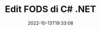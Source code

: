 ---
############################# Static ############################
layout: "auto-gen-editor"
date: 2022-10-13T19:33:08
draft: false
otherformats: doc docx docm dotx xls xlsx xlsm ppt pptx pptm mobi epub html mhtml txt xml csv pdf xps msg

############################# Head ############################
head_title: "FODS Editor — Edit FODS di C# .NET"
head_description: "Bagaimana cara mengedit FODS di C# .NET menggunakan beberapa baris kode? Gunakan API pemrosesan dokumen GroupDocs untuk mengedit, memperbarui, dan menyimpan 30+ format file."

############################# Header ############################
title: "Edit FODS di C# .NET"
description: "Pengeditan FODS yang efektif dan kuat menggunakan GroupDocs.Editor sisi server untuk API C# .NET, tanpa menggunakan perangkat lunak apa pun seperti Microsoft atau Open Office."
bg_image: "https://cms.admin.containerize.com/templates/aspose/App_Themes/V3/images/bg/header1.png"
bg_overlay: false
button:
    enable: true
    icon: "fas fa-arrow-down"
    label: "Unduh Uji Coba Gratis"
    link: "https://downloads.groupdocs.com/editor/net"

############################# SubMenu ############################
submenu:
    enable: true

    left:
        img_alt: "GroupDocs.Editor for .NET"
        image: "https://cms.admin.containerize.com/templates/groupdocs/images/product-logos/90x90-noborder/groupdocs-editor-net.png"
        product: "GroupDocs.Editor"
        platform: ".NET"

    middle:
        button:

            # button loop
            - link: "https://apireference.groupdocs.com/editor/net"
              text: "Referensi API"

            # button loop
            - link: "https://github.com/groupdocs-editor"
              text: "Contoh Kode"

            # button loop
            - link: "https://products.groupdocs.app/editor/family"
              text: "Demo Langsung"

            # button loop
            - link: "https://purchase.groupdocs.com/pricing/editor/net"
              text: "Harga"

    right:
        link_download: "https://downloads.groupdocs.com/editor"
        link_learn: "https://docs.groupdocs.com/editor/net"
        link_buy: "https://purchase.groupdocs.com"

############################# About ############################
about:
    enable: true
    title: "Tentang GroupDocs.Editor for .NET API"
    content: |
        [GroupDocs.Editor for .NET](/id/editor/net/) API adalah pilihan yang tepat untuk mengedit dokumen dan presentasi Microsoft Word, Excel, PowerPoint, Open Office. GroupDocs.Editor adalah API mandiri yang cocok untuk sisi server dan sistem back-end yang membutuhkan kinerja tinggi. Itu tidak tergantung pada perangkat lunak apa pun seperti Microsoft atau Open Office.

############################# Steps ############################
steps:
    enable: true
    title_left: "Langkah-langkah untuk Mengedit FODS di C#"
    content_left: |
        [GroupDocs.Editor for .NET](/id/editor/net/) menyediakan cara mudah dan langsung bagi pengembang untuk mengedit file FODS menggunakan beberapa baris kode.
        * Buat instance kelas `Editor` dengan jalur atau aliran file wajib dan kelas `SpreadsheetLoadOptions` opsional dan muat file FODS
        * Buat & setel instance kelas `SpreadsheetEditOptions` untuk format file FODS
        * Panggil metode `Editor.Edit()` dan dapatkan dokumen FODS dalam format HTML yang mudah diedit dengan editor WYSIWYG apa pun.
        * Panggil metode `Editor.Save()` dan simpan file FODS yang telah diedit menggunakan kelas `SpreadsheetSaveOptions`

        
    title_right: "Persyaratan sistem"
    content_right: |
        Pengeditan dokumen dasar dengan GroupDocs.Editor for .NET API dapat dilakukan dengan menerapkan beberapa langkah mudah. API kami didukung di semua platform dan sistem operasi utama. Sebelum menjalankan kode di bawah ini, pastikan Anda telah menginstal prasyarat berikut di sistem Anda.

        * Sistem Operasi: Microsoft Windows, Linux, MacOS
        * Lingkungan Pengembangan: Microsoft Visual Studio, Xamarin, MonoDevelop
        * Kerangka kerja: .NET Framework, .NET Standard, .NET Core, Mono
        * Dapatkan GroupDocs.Editor for .NET versi terbaru yang diunduh dari [NuGet](https://www.nuget.org/packages/groupdocs.editor)
        
    code: |        
        ```csharp
        // Load the FODS file into Editor with the optional SpreadsheetLoadOptions
        Editor editor = new Editor("source.fods", delegate { return new SpreadsheetLoadOptions(); });

        // Create and adjust the edit options
        SpreadsheetEditOptions editOptions = new SpreadsheetEditOptions();
        editOptions.WorksheetIndex = 1;//select a tab (worksheet) to edit

        // Open input FODS document for edit — obtain an intermediate document, that can be edited
        EditableDocument beforeEdit = editor.Edit(editOptions);

        // Grab FODS document content and associated resources from editable document
        string content = beforeEdit.GetContent();

        // Send the content to WYSIWYG-editor, edit it there, and send edited content back to the server-side
        // This step simulates a such operation
        string updatedContent = content.Replace("Cell Text", "Edited Cell Text");

        // Grab edited content and resources from WYSIWYG-editor and create a new EditableDocument instance from it
        EditableDocument afterEdit = EditableDocument.FromMarkup(updatedContent, null);

        // Create a save options and select a desired output format
        SpreadsheetSaveOptions saveOptions = new SpreadsheetSaveOptions(Formats.SpreadsheetFormats.Fods);

        // Save edited FODS document to the file
        editor.Save(afterEdit, "edited.fods", saveOptions);
        ```
        
############################# Demos ############################
demos:
    enable: true
    title: "FODS Demo Langsung Editor"
    content: |
        Edit FODS sekarang juga dengan mengunjungi situs web [GroupDocs.Editor Live Demos](https://products.groupdocs.app/editor/family).
        Demo langsung memiliki manfaat sebagai berikut
        
############################# More Formats ############################
more_formats:
    enable: true
    title: "Editor yang Didukung Lainnya"
    content: |
        Anda juga dapat mengedit format file lainnya. Silakan lihat daftar lengkapnya di bawah ini.


############################# Back to top ###############################
back_to_top:
    enable: true
---